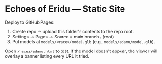 # Echoes of Eridu — Static Site
Deploy to GitHub Pages:
1) Create repo → upload this folder's contents to the repo root.
2) Settings → Pages → Source = main branch / (root).
3) Put models at `models/<race>/model.glb` (e.g., `models/adamu/model.glb`).

Open `/races/adamu.html` to test. If the model doesn't appear, the viewer will overlay a banner listing every URL it tried.
